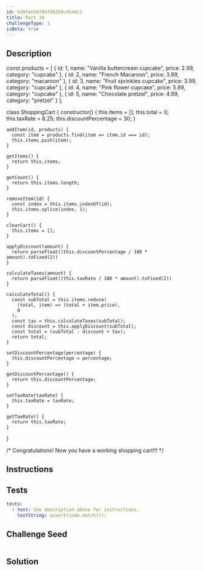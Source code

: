 ```yaml
---
id: 5d9fee54795fd0258cd54dc3
title: Part 34
challengeType: 1
isBeta: true
---
```


## Description
<section id='description'>

const products = [
    {
      id: 1,
      name: "Vanilla buttercream cupcake",
      price: 2.99,
      category: "cupcake"
    },
    {
      id: 2,
      name: "French Macaroon",
      price: 3.99,
      category: "macaroon"
    },
    {
      id: 3,
      name: "Fruit sprinkles cupcake",
      price: 3.99,
      category: "cupcake"
    },
    {
      id: 4,
      name: "Pink flower cupcake",
      price: 5.99,
      category: "cupcake"
    },
    {
      id: 5,
      name: "Chocolate pretzel",
      price: 4.99,
      category: "pretzel"
    }
  ];
  
  class ShoppingCart {
    constructor() {
      this.items = [];
      this.total = 0;
      this.taxRate = 8.25;
      this.discountPercentage = 30;
    }
  
    addItem(id, products) {
      const item = products.find(item => item.id === id);
      this.items.push(item);
    }
  
    getItems() {
      return this.items;
    }
  
    getCount() {
      return this.items.length;
    }
  
    removeItem(id) {
      const index = this.items.indexOf(id);
      this.items.splice(index, 1);
    }
  
    clearCart() {
      this.items = [];
    }
  
    applyDiscount(amount) {
      return parseFloat((this.discountPercentage / 100 * amount).toFixed(2))
    }
  
    calculateTaxes(amount) {
      return parseFloat((this.taxRate / 100 * amount).toFixed(2))
    }
  
    calculateTotal() {
      const subTotal = this.items.reduce(
        (total, item) => (total + item.price),
        0
      );
      const tax = this.calculateTaxes(subTotal);
      const discount = this.applyDiscount(subTotal);
      const total = (subTotal - discount + tax);
      return total;
    }
  
    setDiscountPercentage(percentage) {
      this.discountPercentage = percentage;
    }
  
    getDiscountPercentage() {
      return this.discountPercentage;
    }
  
    setTaxRate(taxRate) {
      this.taxRate = taxRate;
    }
  
    getTaxRate() {
      return this.taxRate;
    }
  }
  

/*
Congratulations! Now you have a working shopping cart!!!
*/

  

</section>

## Instructions
<section id='instructions'>
</section>

## Tests
<section id='tests'>

```yml
tests:
  - text: See description above for instructions.
    testString: assert(code.match());

```

</section>

## Challenge Seed
<section id='challengeSeed'>

<div id='js-seed'>

```js

```

</div>
</section>


## Solution
<section id='solution'>

```js

```

</section>
